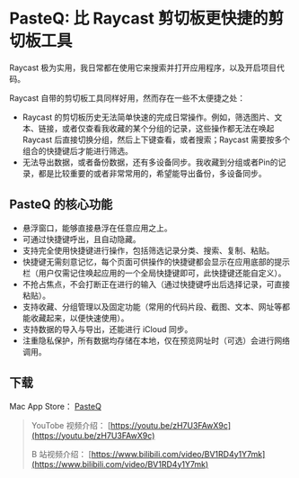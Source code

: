 # PasteQ: 比 Raycast 剪切板更快捷的剪切板工具

Raycast 极为实用，我日常都在使用它来搜索并打开应用程序，以及开启项目代码。

Raycast 自带的剪切板工具同样好用，然而存在一些不太便捷之处：

* Raycast 的剪切板历史无法简单快速的完成日常操作。例如，筛选图片、文本、链接，或者仅查看我收藏的某个分组的记录，这些操作都无法在唤起 Raycast 后直接切换分组，然后上下键查看，或者搜索；Raycast 需要按多个组合的快捷键后才能进行筛选。
* 无法导出数据，或者备份数据，还有多设备同步。我收藏到分组或者Pin的记录，都是比较重要的或者非常常用的，希望能导出备份，多设备同步。

## PasteQ 的核心功能

* 悬浮窗口，能够直接悬浮在任意应用之上。
* 可通过快捷键呼出，且自动隐藏。
* 支持完全使用快捷键进行操作，包括筛选记录分类、搜索、复制、粘贴。
* 快捷键无需刻意记忆，每个页面可供操作的快捷键都会显示在应用底部的提示栏（用户仅需记住唤起应用的一个全局快捷键即可，此快捷键还能自定义）。
* 不抢占焦点，不会打断正在进行的输入（通过快捷键呼出后选择记录，可直接粘贴）。
* 支持收藏、分组管理以及固定功能（常用的代码片段、截图、文本、网址等都能收藏起来，以便快速使用）。
* 支持数据的导入与导出，还能进行 iCloud 同步。
* 注重隐私保护，所有数据均存储在本地，仅在预览网址时（可选）会进行网络调用。

## 下载

Mac App Store： [PasteQ](https://apps.apple.com/cn/app/pasteq/id6443971843)

> YouTobe 视频介绍： [https://youtu.be/zH7U3FAwX9c](https://youtu.be/zH7U3FAwX9c)
>
> B 站视频介绍： [https://www.bilibili.com/video/BV1RD4y1Y7mk](https://www.bilibili.com/video/BV1RD4y1Y7mk)
